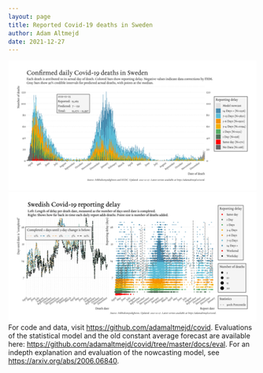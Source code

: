 ```yaml
---
layout: page
title: Reported Covid-19 deaths in Sweden
author: Adam Altmejd
date: 2021-12-27
---
```


![Graph of Swedish Covid-19 deaths with reporting delay.](deaths_lag_sweden_2021-12-27.png "Swedish Covid-19 deaths.")
![Graph of Swedish Covid-19 reporting delay in daily deaths.](lag_trend_sweden_2021-12-27.png "Trend in Swedish Covid-19 mortality reporting delay.")
For code and data, visit <https://github.com/adamaltmejd/covid>.
Evaluations of the statistical model and the old constant average forecast are available here: <https://github.com/adamaltmejd/covid/tree/master/docs/eval>.
For an indepth explanation and evaluation of the nowcasting model, see <https://arxiv.org/abs/2006.06840>.

